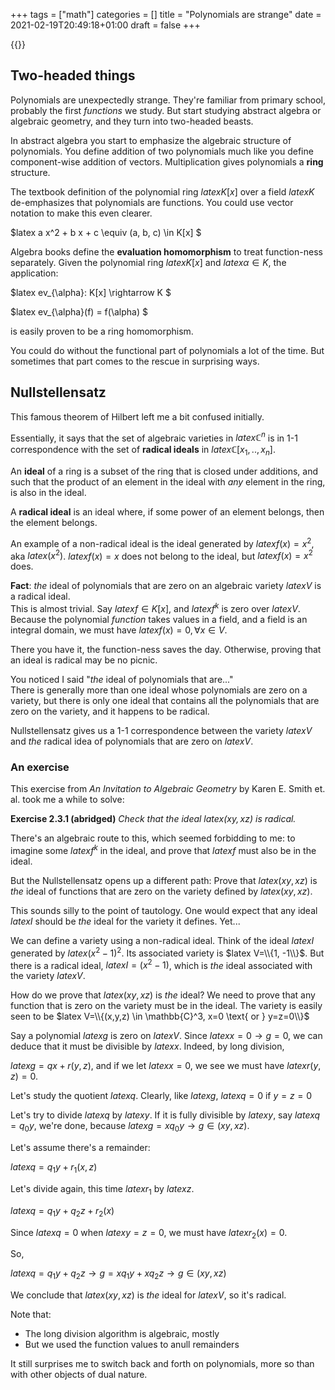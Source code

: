 +++
tags = ["math"]
categories = []
title = "Polynomials are strange"
date = 2021-02-19T20:49:18+01:00
draft = false
+++

{{<mathjax>}}

## Two-headed things

Polynomials are unexpectedly strange.
They're familiar from primary school, probably the first *functions* we study.
But start studying abstract algebra or
algebraic geometry, and they turn into two-headed beasts.

In abstract algebra you start to emphasize the algebraic structure of polynomials.
You define addition of two polynomials much like you define component-wise
addition of vectors. Multiplication gives polynomials a **ring** structure.

The textbook definition of the polynomial ring $latex K[x]$ over a
field $latex K$ de-emphasizes that polynomials are functions.
You could use vector notation to make this even clearer.

$latex a x^2 + b x + c \equiv (a, b, c) \in K[x] $

Algebra books define the **evaluation homomorphism** to treat
function-ness separately. Given the polynomial ring
$latex K[x]$ and $latex\alpha \in K$, the application:

$latex ev_{\alpha}: K[x] \rightarrow K $

$latex ev_{\alpha}(f) = f(\alpha) $

is easily proven to be a ring homomorphism.

You could do without the functional part of polynomials a lot of the time. But
sometimes that part comes to the rescue in surprising ways.

## Nullstellensatz

This famous theorem of Hilbert left me a bit confused initially.

Essentially, it says that the set of algebraic varieties in $latex \mathbb{C}^n$
is in 1-1 correspondence with the set of **radical ideals**
in $latex \mathbb{C}[x_1,..,x_n]$.

An **ideal** of a ring is a subset of the ring that is closed under additions,
and such that the product of an element in the ideal with *any* element in the
ring, is also in the ideal.

A **radical ideal** is an ideal where, if some power of an element belongs,
then the element belongs.

An example of a non-radical ideal is the ideal generated by $latex f(x) = x^2$,
aka $latex (x^2)$. $latex f(x) = x$ does not belong to the ideal, but
$latex f(x) = x^2$ does.

**Fact**: *the* ideal of polynomials that are zero on an algebraic
variety $latex V$ is a radical ideal. \
This is almost trivial. Say $latex f \in K[x]$, and $latex f^k$ is zero
over $latex V$. Because the polynomial *function* takes values in a field, and
a field is an integral domain, we must have $latex f(x) = 0,  \forall x \in V$.

There you have it, the function-ness saves the day. Otherwise, proving that an
ideal is radical may be no picnic.

You noticed I said "*the* ideal of polynomials that are..." \
There is generally more than one ideal whose polynomials are zero on a variety,
but there is only one ideal that contains all the polynomials that are zero on the variety,
and it happens to be radical.

Nullstellensatz gives us
a 1-1 correspondence between the variety $latex V$ and *the* radical idea
of polynomials that are zero on $latex V$.

### An exercise

This exercise from *An Invitation to Algebraic Geometry* by Karen E. Smith
et. al. took me a while to solve:

**Exercise 2.3.1 (abridged)** *Check that the ideal $latex (xy, xz)$ is radical.*

There's an algebraic route to this, which seemed forbidding to me: to imagine
some $latex f^k$ in the ideal, and prove that $latex f$ must also be in the ideal.

But the Nullstellensatz opens up a different path: Prove that $latex (xy, xz)$
is *the* ideal of functions that are zero on the variety
defined by $latex (xy, xz)$.

This sounds silly to the point of tautology. One would expect that any ideal
$latex I$ should be *the* ideal for the variety it defines. Yet...

We can define a variety using a non-radical ideal. Think of the ideal $latex I$
generated
by $latex (x^2 - 1)^2$. Its associated variety is $latex V=\\{1, -1\\}$.
But there is a radical ideal, $latex I = (x^2 - 1)$, which is *the* ideal
associated with the variety $latex V$.

How do we prove that $latex (xy, xz)$ is *the* ideal? We need to prove that
any function that is zero on the variety must be in the ideal.
The variety is easily seen to be
$latex V=\\{(x,y,z) \in \mathbb{C}^3, x=0 \text{ or } y=z=0\\}$

Say a polynomial $latex g$ is zero on $latex V$. Since $latex x=0 \rightarrow g=0$,
we can deduce that it must be divisible by $latex x$. Indeed, by long division,

$latex g = q x + r(y, z)$, and if we let $latex x=0$, we see we must
have $latex r(y, z) = 0$.

Let's study the quotient $latex q$. Clearly, like $latex g$,
$latex q=0 \text{ if } y=z=0$

Let's try to divide $latex q$ by $latex y$. If it is fully divisible
by $latex y$, say $latexq = q_0 y$, we're done,
because $latex g = x q_0y \rightarrow g \in (xy, xz)$.

Let's assume there's a remainder:

$latex q = q_1y + r_1(x, z)$

Let's divide again, this time $latex r_1$ by $latex z$.

$latex q = q_1y + q_2z + r_2(x)$

Since $latex q = 0$ when $latex y=z=0$, we must have $latex r_2(x) = 0$.

So,

$latex q = q_1y + q_2z \rightarrow g = x q_1 y + x q_2z \rightarrow g \in (xy, xz)$

We conclude that $latex (xy, xz)$ is *the* ideal for $latex V$, so it's radical.

Note that:

- The long division algorithm is algebraic, mostly
- But we used the function values to anull remainders

It still surprises me to switch back and forth on polynomials,
more so than with other objects of dual nature.
